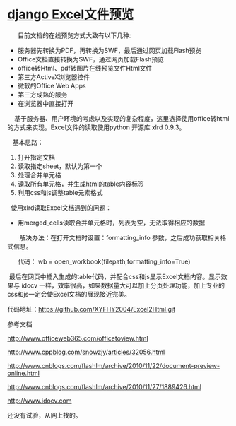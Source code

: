 # [django Excel文件预览](http://www.cnblogs.com/xucaifu/p/3727330.html)

      目前文档的在线预览方式大致有以下几种:

* 服务器先转换为PDF，再转换为SWF，最后通过网页加载Flash预览
* Office文档直接转换为SWF，通过网页加载Flash预览
* office转Html、pdf转图片在线预览文件Html文件
* 第三方ActiveX浏览器控件
* 微软的Office Web Apps
* 第三方成熟的服务
* 在浏览器中直接打开

    基于服务器、用户环境的考虑以及实现的复杂程度，这里选择使用office转html的方式来实现。Excel文件的读取使用python 开源库 xlrd 0.9.3。

   基本思路：

1. 打开指定文档
2. 读取指定sheet，默认为第一个
3. 处理合并单元格
4. 读取所有单元格，并生成html的table内容标签
5. 利用css和js调整table元素格式



  使用xlrd读取Excel文档遇到的问题：

* 用merged\_cells读取合并单元格时，列表为空，无法取得相应的数据

       解决办法：在打开文档时设置：formatting\_info 参数，之后成功获取相关格式信息。

      代码： wb = open\_workbook\(filepath,formatting\_info=True\)



 最后在网页中插入生成的table代码，并配合css和js显示Excel文档内容。显示效果与 idocv 一样，效率很高，如果数据量大可以加上分页处理功能，加上专业的css和js一定会使Excel文档的展现接近完美。



代码地址：https://github.com/XYFHY2004/Excel2Html.git



参考文档

http://www.officeweb365.com/officetoview.html

http://www.cppblog.com/snowzjy/articles/32056.html

http://www.cnblogs.com/flashlm/archive/2010/11/22/document-preview-online.html

http://www.cnblogs.com/flashlm/archive/2010/11/27/1889426.html

http://www.idocv.com

还没有试验，从网上找的。

